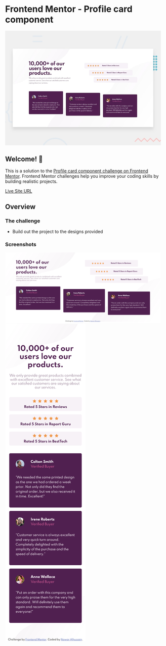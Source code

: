 # Frontend Mentor - Profile card component

![Design preview for the Profile card component coding challenge](./design/desktop-preview.jpg)

## Welcome! 👋

This is a solution to the [Profile card component challenge on Frontend Mentor](https://www.frontendmentor.io/challenges/social-proof-section-6e0qTv_bA). Frontend Mentor challenges help you improve your coding skills by building realistic projects.

[Live Site URL](https://vnawar.github.io/social-proof-section-master/)

## Overview

### The challenge

- Build out the project to the designs provided

### Screenshots

![](./finished/desktop-preview.png)
![](./finished/mobile-preview.png)
